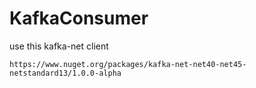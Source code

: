 # KafkaConsumer

use this kafka-net client

`https://www.nuget.org/packages/kafka-net-net40-net45-netstandard13/1.0.0-alpha`
